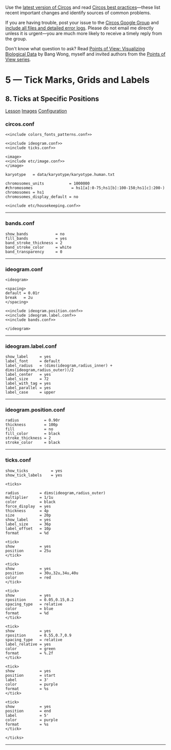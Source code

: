 Use the [latest version of Circos](/software/download/circos/) and read
[Circos best
practices](/documentation/tutorials/reference/best_practices/)—these list
recent important changes and identify sources of common problems.

If you are having trouble, post your issue to the [Circos Google
Group](https://groups.google.com/group/circos-data-visualization) and [include
all files and detailed error logs](/support/support/). Please do not email me
directly unless it is urgent—you are much more likely to receive a timely
reply from the group.

Don't know what question to ask? Read [Points of View: Visualizing Biological
Data](https://www.nature.com/nmeth/journal/v9/n12/full/nmeth.2258.html) by
Bang Wong, myself and invited authors from the [Points of View
series](https://mk.bcgsc.ca/pointsofview).

# 5 — Tick Marks, Grids and Labels

## 8\. Ticks at Specific Positions

[Lesson](/documentation/tutorials/ticks_and_labels/single_ticks/lesson)
[Images](/documentation/tutorials/ticks_and_labels/single_ticks/images)
[Configuration](/documentation/tutorials/ticks_and_labels/single_ticks/configuration)

### circos.conf

    
    
    <<include colors_fonts_patterns.conf>>
    
    <<include ideogram.conf>>
    <<include ticks.conf>>
    
    <image>
    <<include etc/image.conf>>
    </image>
    
    karyotype   = data/karyotype/karyotype.human.txt
    
    chromosomes_units           = 1000000
    #chromosomes                 = hs1[a]:0-75;hs1[b]:100-150;hs1[c]:200-)
    chromosomes = hs1
    chromosomes_display_default = no
    
    <<include etc/housekeeping.conf>>
    

  

* * *

### bands.conf

    
    
    show_bands            = no
    fill_bands            = yes
    band_stroke_thickness = 2
    band_stroke_color     = white
    band_transparency     = 0
    

  

* * *

### ideogram.conf

    
    
    <ideogram>
    
    <spacing>
    default = 0.01r
    break   = 2u
    </spacing>
    
    <<include ideogram.position.conf>>
    <<include ideogram.label.conf>>
    <<include bands.conf>>
    
    </ideogram>
    
    

  

* * *

### ideogram.label.conf

    
    
    show_label     = yes
    label_font     = default
    label_radius   = (dims(ideogram,radius_inner) + dims(ideogram,radius_outer))/2
    label_center   = yes
    label_size     = 72
    label_with_tag = yes
    label_parallel = yes
    label_case     = upper
    

  

* * *

### ideogram.position.conf

    
    
    radius           = 0.90r
    thickness        = 100p
    fill             = no
    fill_color       = black
    stroke_thickness = 2
    stroke_color     = black
    

  

* * *

### ticks.conf

    
    
    show_ticks          = yes
    show_tick_labels    = yes
    
    <ticks>
    
    radius         = dims(ideogram,radius_outer)
    multiplier     = 1/1u
    color          = black
    force_display  = yes
    thickness      = 4p
    size           = 20p
    show_label     = yes
    label_size     = 36p
    label_offset   = 10p
    format         = %d
    
    <tick>
    show           = yes
    position       = 25u
    </tick>
    
    <tick>
    show           = yes
    position       = 30u,32u,34u,40u
    color          = red
    </tick>
    
    <tick>
    show           = yes
    rposition      = 0.05,0.15,0.2
    spacing_type   = relative
    color          = blue
    format         = %d
    </tick>
    
    <tick>
    show           = yes
    rposition      = 0.55,0.7,0.9
    spacing_type   = relative
    label_relative = yes
    color          = green
    format         = %.2f
    </tick>
    
    <tick>
    show           = yes
    position       = start
    label          = 3'
    color          = purple
    format         = %s
    </tick>
    
    <tick>
    show           = yes
    position       = end
    label          = 5'
    color          = purple
    format         = %s
    </tick>
    
    </ticks>
    

  

* * *

